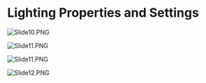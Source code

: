 # Lighting Properties and Settings

<p><img id="18947" src="https://vertexschool.instructure.com/courses/303/files/18947/preview?verifier=l2qabHWZXs84nK9KOPpLpYpceXHt6JwH5CgbyiOD" alt="Slide10.PNG" data-api-endpoint="https://vertexschool.instructure.com/api/v1/courses/303/files/18947" data-api-returntype="File"></p>
<p><img id="18948" src="https://vertexschool.instructure.com/courses/303/files/18948/preview?verifier=qFVpGNVqKT5OR5L8xrz86ecUdx9aG2J4g8jfZScV" alt="Slide11.PNG" data-api-endpoint="https://vertexschool.instructure.com/api/v1/courses/303/files/18948" data-api-returntype="File"></p>
<p><img id="18948" src="https://vertexschool.instructure.com/courses/303/files/18948/preview?verifier=qFVpGNVqKT5OR5L8xrz86ecUdx9aG2J4g8jfZScV" alt="Slide11.PNG" data-api-endpoint="https://vertexschool.instructure.com/api/v1/courses/303/files/18948" data-api-returntype="File"></p>
<p><img id="18949" src="https://vertexschool.instructure.com/courses/303/files/18949/preview?verifier=1c5sRHgy54gHTt5Vz5k01ngdc5KurIEeHHoIjXlG" alt="Slide12.PNG" data-api-endpoint="https://vertexschool.instructure.com/api/v1/courses/303/files/18949" data-api-returntype="File"></p>